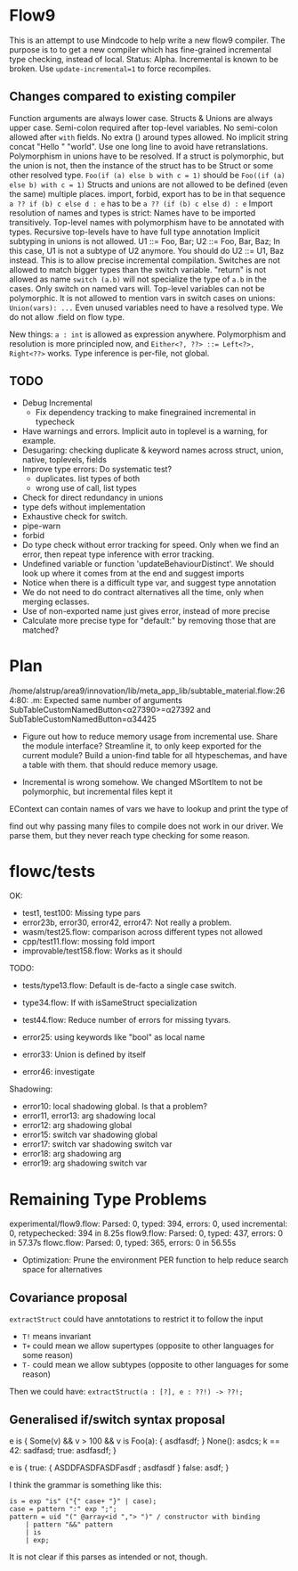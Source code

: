 # Flow9

This is an attempt to use Mindcode to help write a new flow9 compiler.
The purpose is to to get a new compiler which has fine-grained incremental type checking, instead of local.
Status: Alpha. Incremental is known to be broken. Use `update-incremental=1` to force recompiles.

## Changes compared to existing compiler

Function arguments are always lower case.
Structs & Unions are always upper case.
Semi-colon required after top-level variables.
No semi-colon allowed after `with` fields.
No extra () around types allowed.
No implicit string concat "Hello " "world". Use one long line to avoid have retranslations.
Polymorphism in unions have to be resolved. If a struct is polymorphic, but the union is not, then the instance of the struct has to be Struct<flow> or some other resolved type.
`Foo(if (a) else b with c = 1)` should be `Foo((if (a) else b) with c = 1)`
Structs and unions are not allowed to be defined (even the same) multiple places.
import, forbid, export has to be in that sequence
`a ?? if (b) c else d : e` has to be   `a ?? (if (b) c else d) : e`
Import resolution of names and types is strict: Names have to be imported transitively.
Top-level names with polymorphism have to be annotated with types.
Recursive top-levels have to have full type annotation
Implicit subtyping in unions is not allowed. U1 ::= Foo, Bar; U2 ::= Foo, Bar, Baz; In this case, U1 is not a subtype of U2 anymore. You should do U2 ::= U1, Baz instead. This is to allow precise incremental compilation.
Switches are not allowed to match bigger types than the switch variable.
"return" is not allowed as name
`switch (a.b)` will not specialize the type of `a.b` in the cases. Only switch on named vars will. 
Top-level variables can not be polymorphic.
It is not allowed to mention vars in switch cases on unions: `Union(vars): ...`
Even unused variables need to have a resolved type.
We do not allow .field on flow type.

New things:
`a : int` is allowed as expression anywhere.
Polymorphism and resolution is more principled now, and `Either<?, ??> ::= Left<?>, Right<??>` works.
Type inference is per-file, not global.

## TODO

- Debug Incremental
  - Fix dependency tracking to make finegrained incremental in typecheck
- Have warnings and errors. Implicit auto in toplevel is a warning, for example.
- Desugaring: checking duplicate & keyword names across struct, union, native, toplevels, fields
- Improve type errors: Do systematic test?
  - duplicates. list types of both
  - wrong use of call, list types
- Check for direct redundancy in unions
- type defs without implementation
- Exhaustive check for switch. 
- pipe-warn
- forbid
- Do type check without error tracking for speed. Only when we find an error, then repeat type inference with error tracking.
- Undefined variable or function 'updateBehaviourDistinct'. We should look up where it comes from at the end and suggest imports
- Notice when there is a difficult type var, and suggest type annotation
- We do not need to do contract alternatives all the time, only when merging eclasses.
- Use of non-exported name just gives error, instead of more precise
- Calculate more precise type for "default:" by removing those that are matched?

# Plan

/home/alstrup/area9/innovation/lib/meta_app_lib/subtable_material.flow:264:80: .m: Expected same number of arguments SubTableCustomNamedButton<α27390>=α27392 and SubTableCustomNamedButton=α34425

- Figure out how to reduce memory usage from incremental use. Share the module interface? Streamline it, to only keep exported for the current module?
  Build a union-find table for all htypeschemas, and have a table with them. that should reduce memory usage.

- Incremental is wrong somehow. We changed MSortItem to not be polymorphic, but incremental files kept it

EContext can contain names of vars we have to lookup and print the type of

find out why passing many files to compile does not work in our driver. We parse them, but they never reach type checking for some reason.

#  flowc/tests

OK:
- test1, test100: Missing type pars
- error23b, error30, error42, error47: Not really a problem.
- wasm/test25.flow: comparison across different types not allowed
- cpp/test11.flow: mossing fold import
- improvable/test158.flow: Works as it should

TODO:
- tests/type13.flow: Default is de-facto a single case switch.
- type34.flow: If with isSameStruct specialization

- test44.flow: Reduce number of errors for missing tyvars.

- error25: using keywords like "bool" as local name
- error33: Union is defined by itself
- error46: investigate

Shadowing:
- error10: local shadowing global. Is that a problem?
- error11, error13: arg shadowing local
- error12: arg shadowing global
- error15: switch var shadowing global
- error17: switch var shadowing switch var
- error18: arg shadowing arg
- error19: arg shadowing switch var

# Remaining Type Problems

experimental/flow9.flow: Parsed: 0, typed: 394, errors: 0, used incremental: 0, retypechecked: 394 in 8.25s
flow9.flow: Parsed: 0, typed: 437, errors: 0 in 57.37s
flowc.flow: Parsed: 0, typed: 365, errors: 0 in 56.55s

- Optimization: Prune the environment PER function to help reduce search space for alternatives

## Covariance proposal

`extractStruct` could have anntotations to restrict it to follow the input

- `T!` means invariant
- `T+` could mean we allow supertypes (opposite to other languages for some reason)
- `T-` could mean we allow subtypes (opposite to other languages for some reason)

Then we could have: `extractStruct(a : [?], e : ??!) -> ??!;`

## Generalised if/switch syntax proposal

e is {
	Some(v) && v > 100 && v is Foo(a): {
		asdfasdf;
	}
	None(): asdcs;
	k == 42: sadfasd;
	true: asdfasdf;
}

e is {
	true: {
		ASDDFASDFASDFasdf
		;
		asdfasdf
	} 
	false: asdf;
}

I think the grammar is something like this:

```mango
is = exp "is" ("{" case+ "}" | case);
case = pattern ":" exp ";";
pattern = uid "(" @array<id ","> ")" / constructor with binding
	| pattern "&&" pattern 
	| is
	| exp;
```

It is not clear if this parses as intended or not, though.
